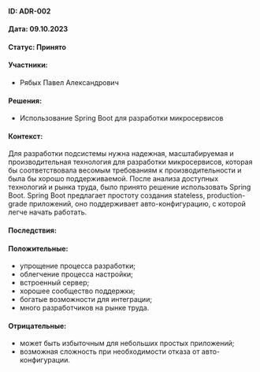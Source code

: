 #### ID: ADR-002

#### Дата: 09.10.2023

#### Статус: Принято

#### Участники:

* Рябых Павел Александрович

#### Решения:

* Использование Spring Boot для разработки микросервисов

#### Контекст:
Для разработки подсистемы нужна надежная, масштабируемая и производительная технология для разработки микросервисов, которая бы соответствовала весомым требованиям к производительности и была бы хорошо поддерживаемой.
После анализа доступных технологий и рынка труда, было принято решение использовать Spring Boot. Spring Boot предлагает простоту создания stateless, production-grade приложений, оно поддерживает авто-конфигурацию, с которой легче начать работать.

#### Последствия:

#### Положительные:
* упрощение процесса разработки;
* облегчение процесса настройки;
* встроенный сервер;
* хорошее сообщество поддержки;
* богатые возможности для интеграции;
* много разработчиков на рынке труда.

#### Отрицательные:
* может быть избыточным для небольших простых приложений;
* возможная сложность при необходимости отказа от авто-конфигурации.
